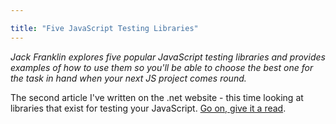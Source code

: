 ```yaml
---

title: "Five JavaScript Testing Libraries"
---
```


_Jack Franklin explores five popular JavaScript testing libraries and provides examples of how to use them so you'll be able to choose the best one for the task in hand when your next JS project comes round._

The second article I've written on the .net website - this time looking at libraries that exist for testing your JavaScript. [Go on, give it a read](http://www.netmagazine.com/features/essential-javascript-top-five-testing-libraries).
